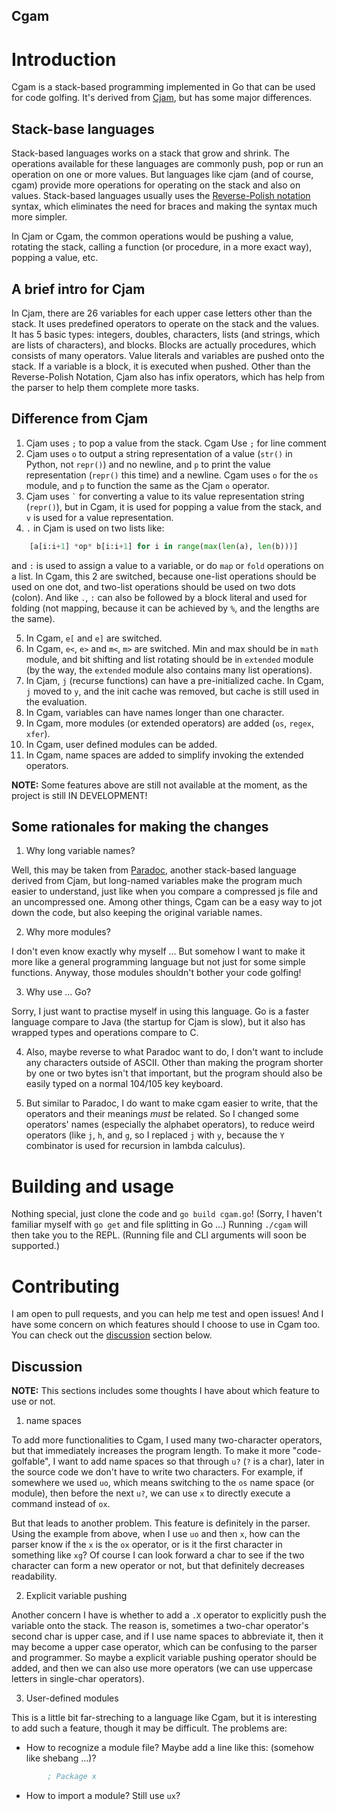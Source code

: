 Cgam
----

# Introduction

Cgam is a stack-based programming implemented in Go that can be used for code golfing. It's derived from [Cjam](https://sourceforge.net/projects/cjam/), but has some major differences.

## Stack-base languages

Stack-based languages works on a stack that grow and shrink. The operations available for these languages are commonly push, pop or run an operation on one or more values. But languages like cjam (and of course, cgam) provide more operations for operating on the stack and also on values. Stack-based languages usually uses the [Reverse-Polish notation](https://en.wikipedia.org/wiki/Reverse_Polish_notation) syntax, which eliminates the need for braces and making the syntax much more simpler.

In Cjam or Cgam, the common operations would be pushing a value, rotating the stack, calling a function (or procedure, in a more exact way), popping a value, etc.

## A brief intro for Cjam

In Cjam, there are 26 variables for each upper case letters other than the stack. It uses predefined operators to operate on the stack and the values. It has 5 basic types: integers, doubles, characters, lists (and strings, which are lists of characters), and blocks. Blocks are actually procedures, which consists of many operators. Value literals and variables are pushed onto the stack. If a variable is a block, it is executed when pushed. Other than the Reverse-Polish Notation, Cjam also has infix operators, which has help from the parser to help them complete more tasks.

## Difference from Cjam
1. Cjam uses `;` to pop a value from the stack. Cgam Use `;` for line comment
2. Cjam uses `o` to output a string representation of a value (`str()` in Python, not `repr()`) and no newline, and `p` to print the value representation (`repr()` this time) and a newline. Cgam uses `o` for the `os` module, and `p` to function the same as the Cjam `o` operator.
3. Cjam uses <code>&#96;</code> for converting a value to its value representation string (`repr()`), but in Cgam, it is used for popping a value from the stack, and `v` is used for a value representation.
4. `.` in Cjam is used on two lists like:
```python
    [a[i:i+1] *op* b[i:i+1] for i in range(max(len(a), len(b)))]
```
and `:` is used to assign a value to a variable, or do `map` or `fold` operations on a list.
In Cgam, this 2 are switched, because one-list operations should be used on one dot, and two-list operations should be used on two dots (colon). And like `.`, `:` can also be followed by a block literal and used for folding (not mapping, because it can be achieved by `%`, and the lengths are the same).

5. In Cgam, `e[` and `e]` are switched.
6. In Cgam, `e<`, `e>` and `m<`, `m>` are switched. Min and max should be in `math` module, and bit shifting and list rotating should be in `extended` module (by the way, the `extended` module also contains many list operations).
7. In Cjam, `j` (recurse functions) can have a pre-initialized cache. In Cgam, `j` moved to `y`, and the init cache was removed, but cache is still used in the evaluation.
8. In Cgam, variables can have names longer than one character.
9. In Cgam, more modules (or extended operators) are added (`os`, `regex`, `xfer`).
10. In Cgam, user defined modules can be added.
11. In Cgam, name spaces are added to simplify invoking the extended operators.

**NOTE:** Some features above are still not available at the moment, as the project is still IN DEVELOPMENT!

## Some rationales for making the changes
1. Why long variable names?

Well, this may be taken from [Paradoc](https://github.com/betaveros/paradoc/), another stack-based language derived from Cjam, but long-named variables make the program much easier to understand, just like when you compare a compressed js file and an uncompressed one. Among other things, Cgam can be a easy way to jot down the code, but also keeping the original variable names.

2. Why more modules?

I don't even know exactly why myself ... But somehow I want to make it more like a general programming language but not just for some simple functions. Anyway, those modules shouldn't bother your code golfing!

3. Why use ... Go?

Sorry, I just want to practise myself in using this language. Go is a faster language compare to Java (the startup for Cjam is slow), but it also has wrapped types and operations compare to C.

4. Also, maybe reverse to what Paradoc want to do, I don't want to include any characters outside of ASCII. Other than making the program shorter by one or two bytes isn't that important, but the program should also be easily typed on a normal 104/105 key keyboard.

5. But similar to Paradoc, I do want to make cgam easier to write, that the operators and their meanings *must* be related. So I changed some operators' names (especially the alphabet operators), to reduce weird operators (like `j`, `h`, and `g`, so I replaced `j` with `y`, because the `Y` combinator is used for recursion in lambda calculus).

# Building and usage

Nothing special, just clone the code and `go build cgam.go`! (Sorry, I haven't familiar myself with `go get` and file splitting in Go ...) Running `./cgam` will then take you to the REPL. (Running file and CLI arguments will soon be supported.)

# Contributing

I am open to pull requests, and you can help me test and open issues! And I have some concern on which features should I choose to use in Cgam too. You can check out the [discussion](#discussion) section below.

## Discussion

**NOTE:** This sections includes some thoughts I have about which feature to use or not.

1. name spaces

To add more functionalities to Cgam, I used many two-character operators, but that immediately increases the program length. To make it more "code-golfable", I want to add name spaces so that through `u?` (`?` is a char), later in the source code we don't have to write two characters. For example, if somewhere we used `uo`, which means switching to the `os` name space (or module), then before the next `u?`, we can use `x` to directly execute a command instead of `ox`.

But that leads to another problem. This feature is definitely in the parser. Using the example from above, when I use `uo` and then `x`, how can the parser know if the `x` is the `ox` operator, or is it the first character in something like `xg`? Of course I can look forward a char to see if the two character can form a new operator or not, but that definitely decreases readability.

2. Explicit variable pushing

Another concern I have is whether to add a `.X` operator to explicitly push the variable onto the stack. The reason is, sometimes a two-char operator's second char is upper case, and if I use name spaces to abbreviate it, then it may become a upper case operator, which can be confusing to the parser and programmer. So maybe a explicit variable pushing operator should be added, and then we can also use more operators (we can use uppercase letters in single-char operators).

3. User-defined modules

This is a little bit far-streching to a language like Cgam, but it is interesting to add such a feature, though it may be difficult. The problems are:

- How to recognize a module file? Maybe add a line like this: (somehow like shebang ...)?
```lisp
        ; Package x
```
- How to import a module? Still use `ux`?
